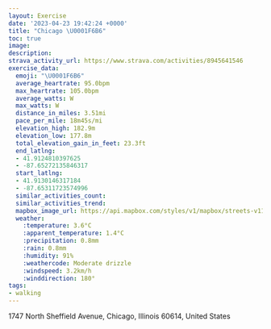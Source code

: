 ```yaml
---
layout: Exercise
date: '2023-04-23 19:42:24 +0000'
title: "Chicago \U0001F6B6"
toc: true
image:
description:
strava_activity_url: https://www.strava.com/activities/8945641546
exercise_data:
  emoji: "\U0001F6B6"
  average_heartrate: 95.0bpm
  max_heartrate: 105.0bpm
  average_watts: W
  max_watts: W
  distance_in_miles: 3.51mi
  pace_per_mile: 18m45s/mi
  elevation_high: 182.9m
  elevation_low: 177.8m
  total_elevation_gain_in_feet: 23.3ft
  end_latlng:
  - 41.9124810397625
  - -87.65272135846317
  start_latlng:
  - 41.9130146317184
  - -87.65311723574996
  similar_activities_count:
  similar_activities_trend:
  mapbox_image_url: https://api.mapbox.com/styles/v1/mapbox/streets-v11/static/path-5+787af2-1.0(wgy~Frj~uOCkD%40s%40CYISOKSEg%40CeHDmIJ%7BA%3F_%40BSJIZCn%40%3F%7CACDMAHPCFUDy%40B_FDMBKDGHEPA%60ANx%60%40B%60%40BNHDJAKJGLE%5CAd%40AdFDtCBdDDz%40j%40bALNF%3FNOt%40qApAiB%5Eq%40%60%40o%40RCRQ%5Ce%40h%40%7D%40RS~%40cBC%40rAoBJSED%3FCtDkF%60C%7DDm%40bAYh%40KZIn%40MXkBnCER%40PZf%40BH%3FFa%40%7C%40kAhBk%40dA%3FpBD%7C%40%40%60HFpG%3FfAEz%40F~%40Ah%40R~AJp%40Nn%40j%40dELh%40JRJ%3F%5CQjD_C%60%40W%5EWhAi%40JOBMCMy%40gB%5BeAQmBAaABKDEp%40g%40XWj%40iAhAaAN%5DHa%40FIh%40c%40tCmBp%40a%40RQPEHQHGXK%60AUr%40Cv%40Ed%40BJGBSAk%40BA%3FQHSXCBK%3FE%3F%3FKS%5BE%3Fe%40CCA%40BDCCFQ%40KAKC%40CC%40BD%3FA%3F%40A%40IAOGB%3FBBGFE%3F%60%40PAHMBwACmBBk%40K_HNeJCg%40MsABYA%5BEKQC),pin-s-s+e5b22e(-87.65114,41.91372),pin-s-f+89ae00(-87.6535099999999,41.91111000000003)/auto/800x800?access_token=pk.eyJ1Ijoiam9zaGJlY2ttYW4iLCJhIjoiY205eWR2aDd1MWZ6djJrbXc4a3M0bWZleiJ9.XiG9OWkNcZk2QzjJbxLB4A
  weather:
    :temperature: 3.6°C
    :apparent_temperature: 1.4°C
    :precipitation: 0.8mm
    :rain: 0.8mm
    :humidity: 91%
    :weathercode: Moderate drizzle
    :windspeed: 3.2km/h
    :winddirection: 180°
tags:
- walking
---
```

1747 North Sheffield Avenue, Chicago, Illinois 60614, United States

